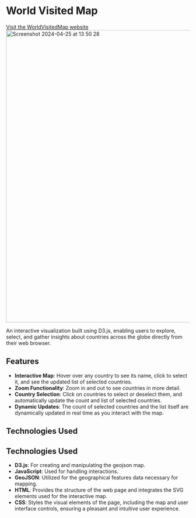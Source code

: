 # World Visited Map 

[Visit the WorldVisitedMap website](https://eypkllas.github.io/WorldVisitedMap/)
<img width="800" alt="Screenshot 2024-04-25 at 13 50 28" src="https://github.com/eypkllas/WorldVisitedMap/assets/113202169/5686b0b0-50a5-4b7f-8609-9bbd13b726aa">

An interactive visualization built using D3.js, enabling users to explore, select, and gather insights about countries across the globe directly from their web browser.

## Features

- **Interactive Map**: Hover over any country to see its name, click to select it, and see the updated list of selected countries.
- **Zoom Functionality**: Zoom in and out to see countries in more detail.
- **Country Selection**: Click on countries to select or deselect them, and automatically update the count and list of selected countries.
- **Dynamic Updates**: The count of selected countries and the list itself are dynamically updated in real time as you interact with the map.

## Technologies Used

## Technologies Used

- **D3.js**: For creating and manipulating the geojson map.
- **JavaScript**: Used for handling interactions.
- **GeoJSON**: Utilized for the geographical features data necessary for mapping.
- **HTML**: Provides the structure of the web page and integrates the SVG elements used for the interactive map.
- **CSS**: Styles the visual elements of the page, including the map and user interface controls, ensuring a pleasant and intuitive user experience.



